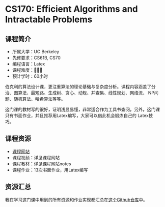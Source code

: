 # CS170: Efficient Algorithms and Intractable Problems
## 课程简介
- 所属大学：UC Berkeley
- 先修要求：CS61B, CS70
- 编程语言：Latex
- 课程难度：🌟🌟🌟
- 预计学时：60小时

伯克利的算法设计课，更注重算法的理论基础与复杂度分析。课程内容涵盖了分治、图算法、最短路、生成树、贪心、动规、并查集、线性规划、网络流、
NP问题、随机算法、哈希算法等等。

这门课的教材写的很好，证明浅显易懂，非常适合作为工具书查阅。另外，这门课只有书面作业，并且推荐用Latex编写，大家可以借此机会锻炼自己的
Latex技巧。

## 课程资源
- [课程网站](https://cs170.org/)
- 课程视频：详见课程网站
- 课程教材：详见课程网站notes
- 课程作业：13次书面作业，用Latex编写

## 资源汇总
我在学习这门课中用到的所有资源和作业实现都汇总在[这个Github仓库](https://github.com/PKUFlyingPig/UCB-CS170)中。
